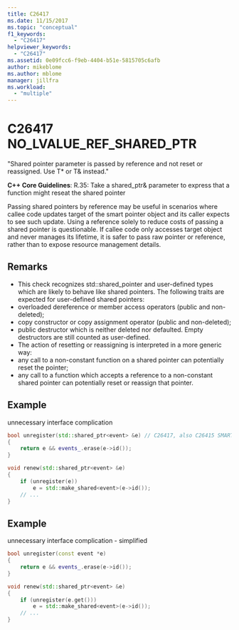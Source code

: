 ```yaml
---
title: C26417
ms.date: 11/15/2017
ms.topic: "conceptual"
f1_keywords:
  - "C26417"
helpviewer_keywords:
  - "C26417"
ms.assetid: 0e09fcc6-f9eb-4404-b51e-5815705c6afb
author: mikeblome
ms.author: mblome
manager: jillfra
ms.workload:
  - "multiple"
---
```

# C26417 NO_LVALUE_REF_SHARED_PTR
"Shared pointer parameter is passed by reference and not reset or reassigned. Use T* or T& instead."

**C++ Core Guidelines**:
R.35: Take a shared_ptr<widget>& parameter to express that a function might reseat the shared pointer

Passing shared pointers by reference may be useful in scenarios where callee code updates target of the smart pointer object and its caller expects to see such update. Using a reference solely to reduce costs of passing a shared pointer is questionable. If callee code only accesses target object and never manages its lifetime, it is safer to pass raw pointer or reference, rather than to expose resource management details.

## Remarks
-  This check recognizes std::shared_pointer and user-defined types which are likely to behave like shared pointers. The following traits are expected for user-defined shared pointers:
-  overloaded dereference or member access operators (public and non-deleted);
-  copy constructor or copy assignment operator (public and non-deleted);
-  public destructor which is neither deleted nor defaulted. Empty destructors are still counted as user-defined.
-  The action of resetting or reassigning is interpreted in a more generic way:
-  any call to a non-constant function on a shared pointer can potentially reset the pointer;
-  any call to a function which accepts a reference to a non-constant shared pointer can potentially reset or reassign that pointer.

## Example
unnecessary interface complication

```cpp
bool unregister(std::shared_ptr<event> &e) // C26417, also C26415 SMART_PTR_NOT_NEEDED
{
    return e && events_.erase(e->id());
}

void renew(std::shared_ptr<event> &e)
{
    if (unregister(e))
        e = std::make_shared<event>(e->id());
    // ...
}
```

## Example
unnecessary interface complication - simplified

```cpp
bool unregister(const event *e)
{
    return e && events_.erase(e->id());
}

void renew(std::shared_ptr<event> &e)
{
    if (unregister(e.get()))
        e = std::make_shared<event>(e->id());
    // ...
}
```
